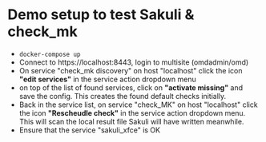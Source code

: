 # Demo setup to test Sakuli & check_mk

* `docker-compose up`
* Connect to https://localhost:8443, login to multisite (omdadmin/omd)
* On service "check_mk discovery" on host "localhost" click the icon **"edit services"** in the service action dropdown menu 
* on top of the list of found services, click on **"activate missing"** and save the config. This creates the found default checks initially.
* Back in the service list, on service "check_MK" on host "localhost" click the icon **"Rescheudle check"** in the service action dropdown menu. This will scan the local result file Sakuli will have written meanwhile. 
* Ensure that the service "sakuli_xfce" is OK 
